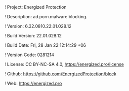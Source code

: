 ! Project: Energized Protection

! Description: ad.porn.malware blocking.

! Version: 6.32.0810.22.01.028.12

! Build Version: 22.01.028.12

! Build Date: Fri, 28 Jan 22 12:14:29 +06

! Version Code: 0281214

! License: CC BY-NC-SA 4.0, https://energized.pro/license

! Github: https://github.com/EnergizedProtection/block

! Web: https://energized.pro
